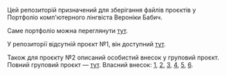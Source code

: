 Цей репозиторій призначений для зберігання файлів проєктів у Портфоліо комп'ютерного лінгвіста Вероніки Бабич.

Саме портфоліо можна переглянути [тут](https://docs.google.com/document/d/1z2D38JppABq6J3Mi0f6AsWiu_zqUxwK8/edit?usp=sharing&ouid=112259631667966727434&rtpof=true&sd=true).

У репозиторії відсутній проєкт №1, він доступний [тут](https://github.com/your-lithium/task_generator/tree/2067b7b9485113d563d61d7a5d3a28b8d3dd9b6a).

Також для проєкту №2 описаний особистий внесок у груповий проєкт. Повний груповий проєкт — [тут](https://github.com/bohdana-ivakhnenko/corpus-ua-politics). Власний внесок: [1](https://github.com/bohdana-ivakhnenko/corpus-ua-politics/commit/05e76ab79ef9861366986f098f25bd1b9c70644a), [2](https://github.com/bohdana-ivakhnenko/corpus-ua-politics/commit/e0714a42d34979de6897b7c2af3289f302781ab2), [3](https://github.com/bohdana-ivakhnenko/corpus-ua-politics/commit/a7e37b54322d6203be4f0f6c6db2191dcd40da1e), [4](https://github.com/bohdana-ivakhnenko/corpus-ua-politics/commit/213f3a8473153872eb57e45a8bbca2b468ed26cb), [5](https://github.com/bohdana-ivakhnenko/corpus-ua-politics/commit/2dc31274c02885077f0dcb03d32e383c2cbfc85f), [6](https://github.com/bohdana-ivakhnenko/corpus-ua-politics/commit/9a2048c8c6f5c4c7864877afcae5334b4facd338).
